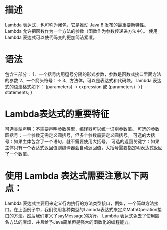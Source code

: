 # 描述
Lambda 表达式，也可称为闭包，它是推动 Java 8 发布的最重要新特性。
Lambda 允许把函数作为一个方法的参数（函数作为参数传递进方法中）。
使用 Lambda 表达式可以使代码变的更加简洁紧凑。

# 语法
包含三部分：
1、一个括号内用逗号分隔的形式参数，参数是函数式接口里面方法的参数
2、一个箭头符号：->
3、方法体，可以是表达式和代码块。
lambda 表达式的语法格式如下：
(parameters) -> expression 或 (parameters) ->{ statements; }

# Lambda表达式的重要特征
可选类型声明：不需要声明参数类型，编译器可以统一识别参数值。
可选的参数圆括号：一个参数无需定义圆括号，但多个参数需要定义圆括号。
可选的大括号：如果主体包含了一个语句，就不需要使用大括号。
可选的返回关键字：如果主体只有一个表达式返回值则编译器会自动返回值，大括号需要指定明表达式返回了一个数值。


# 使用 Lambda 表达式需要注意以下两点：
Lambda 表达式主要用来定义行内执行的方法类型接口，例如，一个简单方法接口。在上面例子中，我们使用各种类型的Lambda表达式来定义MathOperation接口的方法。然后我们定义了sayMessage的执行。
Lambda 表达式免去了使用匿名方法的麻烦，并且给予Java简单但是强大的函数化的编程能力。


